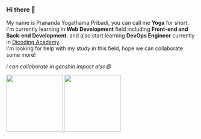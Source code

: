 ### Hi there 👋

My name is Prananda Yogathama Pribadi, you can call me **Yoga** for short.\
I'm currently learning in **Web Development** field including **Front-end and Back-end Development.** and also start learning **DevOps Engineer** currently in [Dicoding Academy](https://www.dicoding.com/).\
I'm looking for help with my study in this field, hope we can collaborate some more!

*i can collaborate in genshin impact also😄*

<p align="left">
<a href="https://github.com/prananda21">
  <img height="150em" src="https://github-readme-stats-eight-theta.vercel.app/api?username=prananda21&show_icons=true&theme=algolia&include_all_commits=true&count_private=true"/>
  <img height="150em" src="https://github-readme-stats-eight-theta.vercel.app/api/top-langs/?username=prananda21&layout=compact&langs_count=8&theme=algolia"/>
</a>
</p>

<!--
**prananda21/prananda21** is a ✨ _special_ ✨ repository because its `README.md` (this file) appears on your GitHub profile.

Here are some ideas to get you started:

- 🔭 I’m currently working on ...
- 🌱 I’m currently learning ...
- 👯 I’m looking to collaborate on ...
- 🤔 I’m looking for help with ...
- 💬 Ask me about ...
- 📫 How to reach me: ...
- 😄 Pronouns: ...
- ⚡ Fun fact: ...
-->
